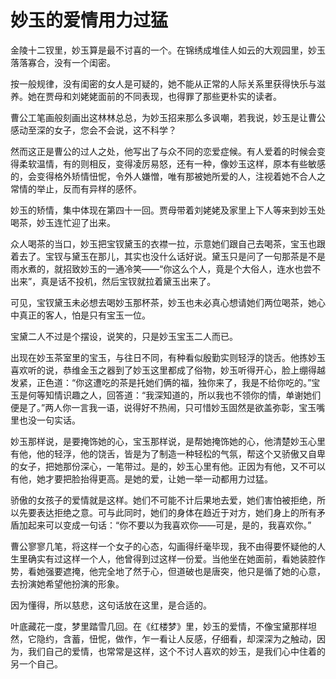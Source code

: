 # 妙玉的爱情用力过猛

金陵十二钗里，妙玉算是最不讨喜的一个。在锦绣成堆佳人如云的大观园里，妙玉落落寡合，没有一个闺密。 

按一般规律，没有闺密的女人是可疑的，她不能从正常的人际关系里获得快乐与滋养。她在贾母和刘姥姥面前的不同表现，也得罪了那些更朴实的读者。 

曹公工笔画般刻画出这林林总总，为妙玉招来那么多讽嘲，若我说，妙玉是让曹公感动至深的女子，您会不会说，这不科学？ 

然而这正是曹公的过人之处，他写出了与众不同的恋爱症候。有人爱着的时候会变得柔软温情，有的则相反，变得凌厉易怒，还有一种，像妙玉这样，原本有些敏感的，会变得格外矫情忸怩，令外人嫌憎，唯有那被她所爱的人，注视着她不合人之常情的举止，反而有异样的感怀。 

妙玉的矫情，集中体现在第四十一回。贾母带着刘姥姥及家里上下人等来到妙玉处喝茶，妙玉连忙迎了出来。 

众人喝茶的当口，妙玉把宝钗黛玉的衣襟一拉，示意她们跟自己去喝茶，宝玉也跟着去了。宝钗与黛玉在那儿，其实也没什么话好说。黛玉只是问了一句那茶是不是雨水煮的，就招致妙玉的一通冷笑——“你这么个人，竟是个大俗人，连水也尝不出来”，真是话不投机，然后宝钗就拉着黛玉出来了。 

可见，宝钗黛玉未必想去喝妙玉那杯茶，妙玉也未必真心想请她们两位喝茶，她心中真正的客人，怕是只有宝玉一位。 

宝黛二人不过是个摆设，说笑的，只是妙玉宝玉二人而已。 

出现在妙玉茶室里的宝玉，与往日不同，有种看似殷勤实则轻浮的饶舌。他拣妙玉喜欢听的说，恭维金玉之器到了妙玉这里都成了俗物，妙玉听得开心，脸上绷得越发紧，正色道：“你这遭吃的茶是托她们俩的福，独你来了，我是不给你吃的。”宝玉是何等知情识趣之人，回答道：“我深知道的，所以我也不领你的情，单谢她们便是了。”两人你一言我一语，说得好不热闹，只可惜妙玉固然是欲盖弥彰，宝玉嘴里也没一句实话。 

妙玉那样说，是要掩饰她的心，宝玉那样说，是帮她掩饰她的心，他清楚妙玉心里有他，他的轻浮，他的饶舌，皆是为了制造一种轻松的气氛，帮这个又骄傲又自卑的女子，把她那份深心，一笔带过。是的，妙玉心里有他。正因为有他，又不可以有他，她才要把脸抬得更高。是她的爱，让她一举一动都用力过猛。 

骄傲的女孩子的爱情就是这样。她们不可能不计后果地去爱，她们害怕被拒绝，所以先要表达拒绝之意。可与此同时，她们的身体在趋近于对方，她们身上的所有矛盾加起来可以变成一句话：“你不要以为我喜欢你——可是，是的，我喜欢你。” 

曹公寥寥几笔，将这样一个女子的心态，勾画得纤毫毕现，我不由得要怀疑他的人生里确实有过这样一个人，他曾得到过这样一份爱。当他坐在她面前，看她装腔作势，看她强要遮掩，他完全地了然于心，但道破也是唐突，他只是循了她的心意，去扮演她希望他扮演的形象。 

因为懂得，所以慈悲，这句话放在这里，是合适的。 

叶底藏花一度，梦里踏雪几回。在《红楼梦》里，妙玉的爱情，不像宝黛那样坦然，它隐约，含蓄，忸怩，做作，乍一看让人反感，仔细看，却深深为之触动，因为，我们自己的爱情，也常常是这样，这个不讨人喜欢的妙玉，是我们心中住着的另一个自己。
